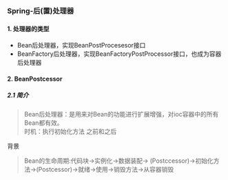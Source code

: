 ### Spring-后(置)处理器
#### 1. 处理器的类型
- Bean后处理器，实现BeanPostProcesesor接口
- BeanFactory后处理器，实现BeanFactoryPostProcessor接口，也成为容器后处理器
#### 2. BeanPostcessor
##### 2.1 简介
> Bean后处理器：是用来对Bean的功能进行扩展增强，对ioc容器中的所有Bean都有效。  
> 时机：执行初始化方法 之前和之后  

背景  
> Bean的生命周期:代码块->实例化->数据装配-> (Postccessor)->初始化方法->(Postcessor)->就绪->使用->销毁方法->从容器销毁
  